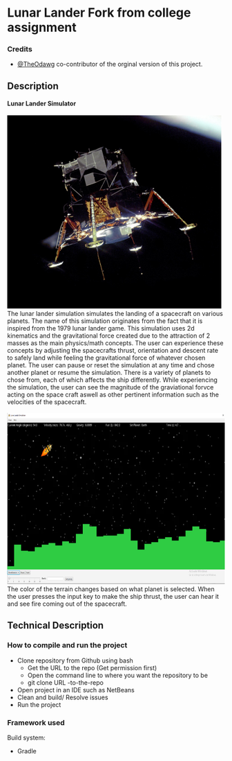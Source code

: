 # Lunar Lander Fork from college assignment

### Credits  
- [@TheOdawg](https://github.com/TheOdawg) co-contributor of the orginal version of this project.  

## Description <a name="description"></a>


#### Lunar Lander Simulator  <a name="lunarLanderSimulatorDescription"></a>
<img src="/mainApp/src/main/resources/images/LLThumbnail.jpg" width="496" height="446">
<br>
The lunar lander simulation simulates the landing of a spacecraft on various planets. The name of this simulation originates from the fact that it is inspired from the 1979 lunar lander game. This simulation uses 2d kinematics and the gravitational force created due to the attraction of 2 masses as the main physics/math concepts. The user can experience these concepts by adjusting the spacecrafts thrust, orientation and descent rate to safely land while feeling the gravitational force of whatever chosen planet. The user can pause or reset the simulation at any time and chose another planet or resume the simulation. There is a variety of planets to chose from, each of which affects the ship differently. While experiencing the simulation, the user can see the magnitude of the graviational forvce acting on the space craft aswell as other pertinent information such as the velocities of the spacecraft.<br>

<br>
<img src="/mainApp/src/main/resources/images/LunarLanderSimulationInPlay.png" width="600" height="395"> 
<br>
The color of the terrain changes based on what planet is selected. When the user presses the input key to make the ship thrust, the user can hear it and see fire coming out of the spacecraft.
<br>

## Technical Description <a name="technicalDescription"></a>

### How to compile and run the project

* Clone repository from Github using bash 
  - Get the URL to the repo (Get permission first)
  - Open the command line to where you want the repository to be
  - git clone URL -to-the-repo
* Open project in an IDE such as NetBeans
* Clean and build/ Resolve issues
* Run the project

### Framework used
Build system:
* Gradle
<br>

